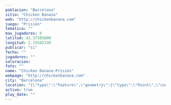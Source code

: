 ```yaml
---
poblacion: "Barcelona"
sitio: "Chicken Banana"
web: "http://chickenbanana.com"
juego: "Prisión"
tematica: ""
max_jugadores: 6
latitud: 41.37585800
longitud: 2.15582330
publicar: "si"
fecha: ""
jugadores: ""
valoracion: 
foto: ""
name: "Chicken Banana-Prisión"
webpage: "http://chickenbanana.com"
city: "Barcelona"
location: "{\"type\":\"Feature\",\"geometry\":{\"type\":\"Point\",\"coordinates\":[\"41,37585800\",\"2,15582330\"]}}"
active: true
play_date: ""
---
```

